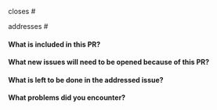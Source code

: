 <!-- ALL PRs MUST BE RELATED TO AN OPEN ISSUE -->
closes #
<!-- OR -->
addresses #


#### What is included in this PR?



<!-- Answer any that apply and delete the others. -->
#### What new issues will need to be opened because of this PR?

#### What is left to be done in the addressed issue?

#### What problems did you encounter?
